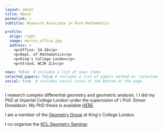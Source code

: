 ```yaml
---
layout: about
title: About
permalink: /
subtitle: Research Associate in Pure Mathematics

profile:
  align: right
  image: martin_office.jpg
  address: >
    <p>Office: S4.30</p>
    <p>Dept. of Mathematics</p>
    <p>King's College London</p>
    <p>Strand, WC2R 2LS</p>

news: false  # includes a list of news items
selected_papers: false # includes a list of papers marked as "selected={true}"
social: true  # includes social icons at the bottom of the page
---
```


I research complex differential geometry and geometric analysis. \\
I did my PhD at Imperial College London under the supervision of \\
Prof. Simon Donaldson.
My PhD thesis is available [HERE](https://spiral.imperial.ac.uk/handle/10044/1/31373).

I am a member of the [Geometry Group](https://www.kcl.ac.uk/research/geometry) at King's College London.

I co-organize the [KCL Geometry Seminar](https://danielplatt.github.io/kcl-geometry-seminar.html).
